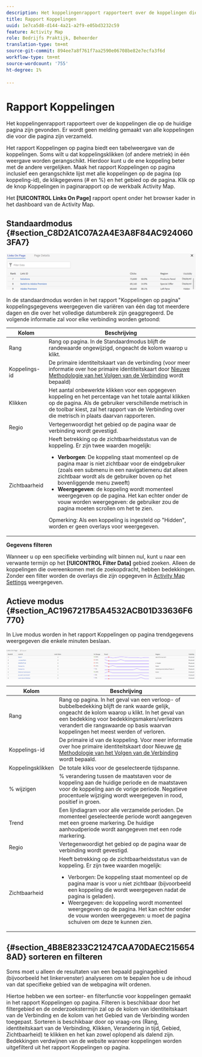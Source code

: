 ```yaml
---
description: Het koppelingenrapport rapporteert over de koppelingen die op de huidige pagina zijn gevonden. Er wordt geen melding gemaakt van alle koppelingen die voor die pagina zijn verzameld.
title: Rapport Koppelingen
uuid: 1e7ca5d8-d144-4a21-a2f9-e05bd3232c59
feature: Activity Map
role: Bedrijfs Praktijk, Beheerder
translation-type: tm+mt
source-git-commit: 894ee7a8f761f7aa2590e06708be82e7ecfa3f6d
workflow-type: tm+mt
source-wordcount: '755'
ht-degree: 1%

---
```



# Rapport Koppelingen

Het koppelingenrapport rapporteert over de koppelingen die op de huidige pagina zijn gevonden. Er wordt geen melding gemaakt van alle koppelingen die voor die pagina zijn verzameld.

Het rapport Koppelingen op pagina biedt een tabelweergave van de koppelingen. Soms wilt u dat koppelingsklikken (of andere metriek) in één weergave worden gerangschikt. Hierdoor kunt u de ene koppeling beter met de andere vergelijken. Maak het rapport Koppelingen op pagina inclusief een gerangschikte lijst met alle koppelingen op de pagina (op koppeling-id), de klikgegevens (# en %) en het gebied op de pagina. Klik op de knop Koppelingen in paginarapport op de werkbalk Activity Map.

Het **[!UICONTROL Links On Page]** rapport opent onder het browser kader in het dashboard van de Activity Map.

## Standaardmodus {#section_C8D2A1C07A2A4E3A8F84AC9240603FA7}

![](assets/links_in_page.png)

In de standaardmodus worden in het rapport &quot;Koppelingen op pagina&quot; koppelingsgegevens weergegeven die variëren van één dag tot meerdere dagen en die over het volledige datumbereik zijn geaggregeerd. De volgende informatie zal voor elke verbinding worden getoond:

<table id="table_3DE41B2CFA644B70AF802A3123CE51D9"> 
 <thead> 
  <tr> 
   <th colname="col1" class="entry"> Kolom </th> 
   <th colname="col2" class="entry"> Beschrijving </th> 
  </tr> 
 </thead>
 <tbody> 
  <tr> 
   <td colname="col1"> Rang </td> 
   <td colname="col2"> Rang op pagina. In de Standaardmodus blijft de randewaarde ongewijzigd, ongeacht de kolom waarop u klikt. </td> 
  </tr> 
  <tr> 
   <td colname="col1"> Koppelings-id </td> 
   <td colname="col2">De primaire identiteitskaart van de verbinding (voor meer informatie over hoe primaire identiteitskaart door <a href="/help/analyze/activity-map/activitymap-link-tracking/activitymap-link-tracking-methodology.md">Nieuwe Methodologie van het Volgen van de Verbinding</a> wordt bepaald) </td> 
  </tr> 
  <tr> 
   <td colname="col1"> Klikken </td> 
   <td colname="col2"> Het aantal onbewerkte klikken voor een opgegeven koppeling en het percentage van het totale aantal klikken op de pagina. Als de gebruiker verschillende metrisch in de toolbar kiest, zal het rapport van de Verbinding over die metrisch in plaats daarvan rapporteren. </td> 
  </tr> 
  <tr> 
   <td colname="col1"> Regio </td> 
   <td colname="col2"> Vertegenwoordigt het gebied op de pagina waar de verbinding wordt gevestigd. </td> 
  </tr> 
  <tr> 
   <td colname="col1"> Zichtbaarheid </td> 
   <td colname="col2">Heeft betrekking op de zichtbaarheidsstatus van de koppeling. Er zijn twee waarden mogelijk: 
    <ul id="ul_BABCC0F64145407C9D439150A6898E6D">
     <li id="li_9AF0479BDCEB4A44A37292FAABFA83A5"><b>Verborgen</b>: De koppeling staat momenteel op de pagina maar is niet zichtbaar voor de eindgebruiker (zoals een submenu in een navigatiemenu dat alleen zichtbaar wordt als de gebruiker boven op het bovenliggende menu zweeft) </li>
     <li id="li_C6FA4EC27EDD4341AB9821E2B4BC9E60"><b>Weergegeven</b>: de koppeling wordt momenteel weergegeven op de pagina. Het kan echter onder de vouw worden weergegeven: de gebruiker zou de pagina moeten scrollen om het te zien. </li>
    </ul><p>Opmerking:  Als een koppeling is ingesteld op "Hidden", worden er geen overlays voor weergegeven. </p></td> 
  </tr> 
 </tbody> 
</table>

**Gegevens filteren**

Wanneer u op een specifieke verbinding wilt binnen nul, kunt u naar een verwante termijn op het **[!UICONTROL Filter Data]** gebied zoeken. Alleen de koppelingen die overeenkomen met de zoekopdracht, hebben bedekkingen. Zonder een filter worden de overlays die zijn opgegeven in [Activity Map Settings](/help/analyze/activity-map/activitymap-overlay-settings.md) weergegeven.

## Actieve modus {#section_AC1967217B5A4532ACB01D33636F6770}

In Live modus worden in het rapport Koppelingen op pagina trendgegevens weergegeven die enkele minuten beslaan.

![](assets/links_on_page.png)

<table id="table_61D1FB0F02894055A1AB394DE4FE4742"> 
 <thead> 
  <tr> 
   <th colname="col1" class="entry"> Kolom </th> 
   <th colname="col2" class="entry"> Beschrijving </th> 
  </tr> 
 </thead>
 <tbody> 
  <tr> 
   <td colname="col1"> Rang </td> 
   <td colname="col2"> Rang op pagina. In het geval van een verloop- of bubbelbedekking blijft de rank waarde gelijk, ongeacht de kolom waarop u klikt. In het geval van een bedekking voor bedekkingsmakers/verliezers verandert die rangswaarde op basis waarvan koppelingen het meest werden of verloren. </td> 
  </tr> 
  <tr> 
   <td colname="col1"> Koppelings-id </td> 
   <td colname="col2">De primaire id van de koppeling. Voor meer informatie over hoe primaire identiteitskaart door Nieuwe <a href="/help/analyze/activity-map/activitymap-link-tracking/activitymap-link-tracking-methodology.md"> de Methodologie van het Volgen van de Verbinding</a> wordt bepaald. </td>
  </tr> 
  <tr> 
   <td colname="col1"> Koppelingsklikken </td> 
   <td colname="col2"> De totale kliks voor de geselecteerde tijdspanne. </td> 
  </tr> 
  <tr> 
   <td colname="col1"> % wijzigen </td> 
   <td colname="col2"> % verandering tussen de maatstaven voor de koppeling aan de huidige periode en de maatstaven voor de koppeling aan de vorige periode. Negatieve procentuele wijziging wordt weergegeven in rood, positief in groen. </td> 
  </tr> 
  <tr> 
   <td colname="col1"> Trend </td> 
   <td colname="col2"> Een lijndiagram voor alle verzamelde perioden. De momenteel geselecteerde periode wordt aangegeven met een groene markering. De huidige aanhoudperiode wordt aangegeven met een rode markering. </td> 
  </tr> 
  <tr> 
   <td colname="col1"> Regio </td> 
   <td colname="col2"> Vertegenwoordigt het gebied op de pagina waar de verbinding wordt gevestigd. </td> 
  </tr> 
  <tr> 
   <td colname="col1"> Zichtbaarheid </td> 
   <td colname="col2">Heeft betrekking op de zichtbaarheidsstatus van de koppeling. Er zijn twee waarden mogelijk: 
    <ul id="ul_B10C55ED4D3C4CF99506DC467E2E7CFB">
     <li id="li_EA646722A51041CC9E62C56DEF92C81F">Verborgen: De koppeling staat momenteel op de pagina maar is voor u niet zichtbaar (bijvoorbeeld een koppeling die wordt weergegeven nadat de pagina is geladen). </li>
     <li id="li_F9543614C2894003AC9984A7404E2785">Weergegeven: de koppeling wordt momenteel weergegeven op de pagina. Het kan echter onder de vouw worden weergegeven: u moet de pagina schuiven om deze te kunnen zien. </li>
    </ul></td> 
  </tr> 
 </tbody> 
</table>

## {#section_4B8E8233C21247CAA70DAEC2156548AD} sorteren en filteren

Soms moet u alleen de resultaten van een bepaald paginagebied (bijvoorbeeld het linkervenster) analyseren om te bepalen hoe u de inhoud van dat specifieke gebied van de webpagina wilt ordenen.

Hiertoe hebben we een sorteer- en filterfunctie voor koppelingen gemaakt in het rapport Koppelingen op pagina. Filteren is beschikbaar door het filtergebied en de onderzoekstermijn zal op de kolom van identiteitskaart van de Verbinding en de kolom van het Gebied van de Verbinding worden toegepast. Sorteren is beschikbaar door op vraag-ons (Rang, identiteitskaart van de Verbinding, Klikken, Verandering in tijd, Gebied, Zichtbaarheid) te klikken en het kan zowel oplopend als dalend zijn. Bedekkingen verdwijnen van de website wanneer koppelingen worden uitgefilterd uit het rapport Koppelingen op pagina.
